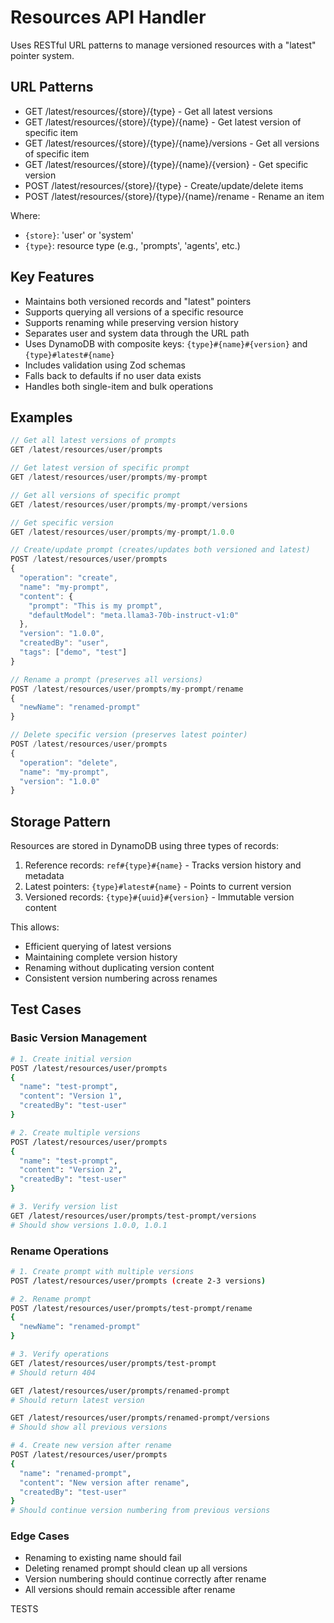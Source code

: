 # Resources API Handler

Uses RESTful URL patterns to manage versioned resources with a "latest" pointer system.

## URL Patterns
- GET /latest/resources/{store}/{type} - Get all latest versions
- GET /latest/resources/{store}/{type}/{name} - Get latest version of specific item
- GET /latest/resources/{store}/{type}/{name}/versions - Get all versions of specific item
- GET /latest/resources/{store}/{type}/{name}/{version} - Get specific version
- POST /latest/resources/{store}/{type} - Create/update/delete items
- POST /latest/resources/{store}/{type}/{name}/rename - Rename an item

Where:
- `{store}`: 'user' or 'system'
- `{type}`: resource type (e.g., 'prompts', 'agents', etc.)

## Key Features
- Maintains both versioned records and "latest" pointers
- Supports querying all versions of a specific resource
- Supports renaming while preserving version history
- Separates user and system data through the URL path
- Uses DynamoDB with composite keys: `{type}#{name}#{version}` and `{type}#latest#{name}`
- Includes validation using Zod schemas
- Falls back to defaults if no user data exists
- Handles both single-item and bulk operations

## Examples

```typescript
// Get all latest versions of prompts
GET /latest/resources/user/prompts

// Get latest version of specific prompt
GET /latest/resources/user/prompts/my-prompt

// Get all versions of specific prompt
GET /latest/resources/user/prompts/my-prompt/versions

// Get specific version
GET /latest/resources/user/prompts/my-prompt/1.0.0

// Create/update prompt (creates/updates both versioned and latest)
POST /latest/resources/user/prompts
{
  "operation": "create",
  "name": "my-prompt",
  "content": {
    "prompt": "This is my prompt",
    "defaultModel": "meta.llama3-70b-instruct-v1:0"
  },
  "version": "1.0.0",
  "createdBy": "user",
  "tags": ["demo", "test"]
}

// Rename a prompt (preserves all versions)
POST /latest/resources/user/prompts/my-prompt/rename
{
  "newName": "renamed-prompt"
}

// Delete specific version (preserves latest pointer)
POST /latest/resources/user/prompts
{
  "operation": "delete",
  "name": "my-prompt",
  "version": "1.0.0"
}
```

## Storage Pattern
Resources are stored in DynamoDB using three types of records:
1. Reference records: `ref#{type}#{name}` - Tracks version history and metadata
2. Latest pointers: `{type}#latest#{name}` - Points to current version
3. Versioned records: `{type}#{uuid}#{version}` - Immutable version content

This allows:
- Efficient querying of latest versions
- Maintaining complete version history
- Renaming without duplicating version content
- Consistent version numbering across renames

## Test Cases

### Basic Version Management
```bash
# 1. Create initial version
POST /latest/resources/user/prompts
{
  "name": "test-prompt",
  "content": "Version 1",
  "createdBy": "test-user"
}

# 2. Create multiple versions
POST /latest/resources/user/prompts
{
  "name": "test-prompt",
  "content": "Version 2",
  "createdBy": "test-user"
}

# 3. Verify version list
GET /latest/resources/user/prompts/test-prompt/versions
# Should show versions 1.0.0, 1.0.1
```

### Rename Operations
```bash
# 1. Create prompt with multiple versions
POST /latest/resources/user/prompts (create 2-3 versions)

# 2. Rename prompt
POST /latest/resources/user/prompts/test-prompt/rename
{
  "newName": "renamed-prompt"
}

# 3. Verify operations
GET /latest/resources/user/prompts/test-prompt 
# Should return 404

GET /latest/resources/user/prompts/renamed-prompt
# Should return latest version

GET /latest/resources/user/prompts/renamed-prompt/versions
# Should show all previous versions

# 4. Create new version after rename
POST /latest/resources/user/prompts
{
  "name": "renamed-prompt",
  "content": "New version after rename",
  "createdBy": "test-user"
}
# Should continue version numbering from previous versions
```

### Edge Cases
- Renaming to existing name should fail
- Deleting renamed prompt should clean up all versions
- Version numbering should continue correctly after rename
- All versions should remain accessible after rename


TESTS

